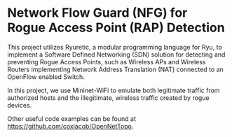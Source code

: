 # Network Flow Guard (NFG) for Rogue Access Point (RAP) Detection

This project utilizes Ryuretic, a modular programming language for Ryu, to implement a Software Defined Networking (SDN) solution for detecting and preventing Rogue Access Points, such as Wireless APs and Wireless Routers implementing Network Address Translation (NAT) connected to an OpenFlow enabled Switch. 

In this project, we use Mininet-WiFi to emulate both legitimate traffic from authorized hosts and the illegitimate, wireless traffic created by rogue devices. 


Other useful code examples can be found at https://github.com/coxjacob/OpenNetTopo. 

